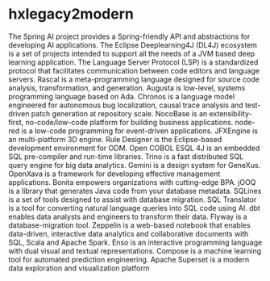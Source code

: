 # hxlegacy2modern

The Spring AI project provides a Spring-friendly API and abstractions for developing AI applications. The Eclipse Deeplearning4J (DL4J) ecosystem is a set of projects intended to support all the needs of a JVM based deep learning application. The Language Server Protocol (LSP) is a standardized protocol that facilitates communication between code editors and language servers. Rascal is a meta-programming language designed for source code analysis, transformation, and generation. Augusta is low-level, systems programming language based on Ada. Chronos is a language model engineered for autonomous bug localization, causal trace analysis and test-driven patch generation at repository scale. NocoBase is an extensibility-first, no-code/low-code platform for building business applications. node-red is a low-code programming for event-driven applications. JFXEngine is an multi-platform 3D engine. Rule Designer is the Eclipse-based development environment for ODM. Open COBOL ESQL 4J is an embedded SQL pre-compiler and run-time libraries. Trino is a fast distributed SQL query engine for big data analytics. Gemini is a design system for GeneXus. OpenXava is a framework for developing effective management applications. Bonita empowers organizations with cutting-edge BPA. jOOQ is a library that generates Java code from your database metadata. SQLines is a set of tools designed to assist with database migration. SQL Translator is a tool for converting natural language queries into SQL code using AI. dbt enables data analysts and engineers to transform their data. Flyway is a database-migration tool. Zeppelin is a web-based notebook that enables data-driven, interactive data analytics and collaborative documents with SQL, Scala and Apache Spark. Enso is an interactive programming language with dual visual and textual representations. Compose is a machine learning tool for automated prediction engineering. Apache Superset is a modern data exploration and visualization platform